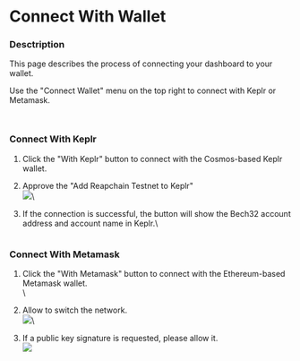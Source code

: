 # Connect With Wallet

### Desctription

This page describes the process of connecting your dashboard to your wallet.

Use the "Connect Wallet" menu on the top right to connect with Keplr or Metamask.

<figure><img src="../../../.gitbook/assets/image (1).png" alt=""><figcaption></figcaption></figure>

<figure><img src="../../../.gitbook/assets/image (2).png" alt=""><figcaption></figcaption></figure>

### Connect With Keplr

1. Click the "With Keplr" button to connect with the Cosmos-based Keplr wallet.
2. Approve the "Add Reapchain Testnet to Keplr"\
   ![](<../../../.gitbook/assets/image (4).png>)\

3.  If the connection is successful, the button will show the Bech32 account address and account name in Keplr.\


    <figure><img src="../../../.gitbook/assets/image (5).png" alt=""><figcaption></figcaption></figure>

### Connect With Metamask

1. Click the "With Metamask" button to connect with the Ethereum-based Metamask wallet.\
   <img src="../../../.gitbook/assets/image (6).png" alt="" data-size="original">\

2. Allow to switch the network.\
   ![](<../../../.gitbook/assets/image (8).png>)\

3. If a public key signature is requested, please allow it.\
   ![](<../../../.gitbook/assets/image (9).png>)

